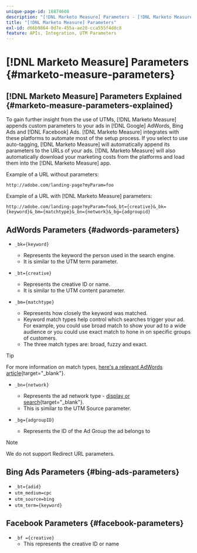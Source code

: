 ```yaml
---
unique-page-id: 18874608
description: "[!DNL Marketo Measure] Parameters - [!DNL Marketo Measure]"
title: "[!DNL Marketo Measure] Parameters"
exl-id: d66b9864-0d7e-455a-ae20-cca555f4d8c8
feature: APIs, Integration, UTM Parameters
---
```

# [!DNL Marketo Measure] Parameters {#marketo-measure-parameters}

## [!DNL Marketo Measure] Parameters Explained {#marketo-measure-parameters-explained}

To gain further insight from the use of UTMs, [!DNL Marketo Measure] appends custom parameters to your ads in [!DNL Google] AdWords, Bing Ads and [!DNL Facebook] Ads. [!DNL Marketo Measure] integrates with these platforms to automate most of the setup process. If you select to use auto-tagging, [!DNL Marketo Measure] will automatically append its parameters to the URLs of your ads. [!DNL Marketo Measure] will also automatically download your marketing costs from the platforms and load them into the [!DNL Marketo Measure] app.

Example of a URL without parameters:

`http://adobe.com/landing-page?myParam=foo`

Example of a URL with [!DNL Marketo Measure] parameters:

`http://adobe.com/landing-page?myParam=foo&_bt={creative}&_bk={keyword}&_bm={matchtype}&_bn={network}&_bg={adgroupid}`

## AdWords Parameters {#adwords-parameters}

* `_bk={keyword}`
   * Represents the keyword the person used in the search engine.
   * It is similar to the UTM term parameter.

* `_bt={creative}`
   * Represents the creative ID or name.
   * It is similar to the UTM content parameter.

* `_bm={matchtype}`
   * Represents how closely the keyword was matched.
   * Keyword match types help control which searches trigger your ad. For example, you could use broad match to show your ad to a wide audience or you could use exact match to hone in on specific groups of customers.
   * The three match types are: broad, fuzzy and exact.

>[!TIP]
>
>For more information on match types, [here's a relevant AdWords article](https://support.google.com/adwords/answer/2497836?hl=en){target="_blank"}.

* `_bn={network}`
   * Represents the ad network type - [display or search](https://support.google.com/adwords/answer/1752334?hl=en){target="_blank"}.
   * This is similar to the UTM Source parameter.

* `_bg={adgroupID}`
   * Represents the ID of the Ad Group the ad belongs to

>[!NOTE]
>
>We do not support Redirect URL parameters.

## Bing Ads Parameters {#bing-ads-parameters}

* `_bt={adid}`
* `utm_medium=cpc`
* `utm_source=bing`
* `utm_term={keyword}`

## Facebook Parameters {#facebook-parameters}

* `_bf ={creative}`
   * This represents the creative ID or name
